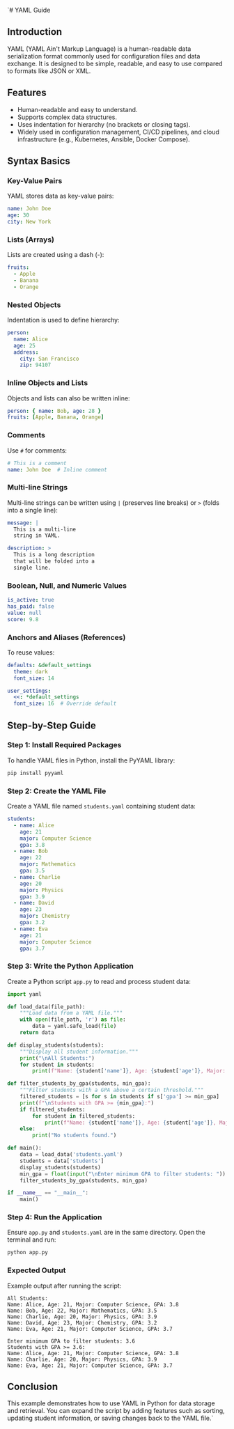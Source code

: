`# YAML Guide

## Introduction
YAML (YAML Ain't Markup Language) is a human-readable data serialization format commonly used for configuration files and data exchange. It is designed to be simple, readable, and easy to use compared to formats like JSON or XML.

## Features
- Human-readable and easy to understand.
- Supports complex data structures.
- Uses indentation for hierarchy (no brackets or closing tags).
- Widely used in configuration management, CI/CD pipelines, and cloud infrastructure (e.g., Kubernetes, Ansible, Docker Compose).

## Syntax Basics
### Key-Value Pairs
YAML stores data as key-value pairs:
```yaml
name: John Doe
age: 30
city: New York
```

### Lists (Arrays)
Lists are created using a dash (-):
```yaml
fruits:
  - Apple
  - Banana
  - Orange
```

### Nested Objects
Indentation is used to define hierarchy:
```yaml
person:
  name: Alice
  age: 25
  address:
    city: San Francisco
    zip: 94107
```

### Inline Objects and Lists
Objects and lists can also be written inline:
```yaml
person: { name: Bob, age: 28 }
fruits: [Apple, Banana, Orange]
```

### Comments
Use `#` for comments:
```yaml
# This is a comment
name: John Doe  # Inline comment
```

### Multi-line Strings
Multi-line strings can be written using `|` (preserves line breaks) or `>` (folds into a single line):
```yaml
message: |
  This is a multi-line
  string in YAML.

description: >
  This is a long description
  that will be folded into a
  single line.
```

### Boolean, Null, and Numeric Values
```yaml
is_active: true
has_paid: false
value: null
score: 9.8
```

### Anchors and Aliases (References)
To reuse values:
```yaml
defaults: &default_settings
  theme: dark
  font_size: 14

user_settings:
  <<: *default_settings
  font_size: 16  # Override default
```

## Step-by-Step Guide

### Step 1: Install Required Packages
To handle YAML files in Python, install the PyYAML library:
```sh
pip install pyyaml
```

### Step 2: Create the YAML File
Create a YAML file named `students.yaml` containing student data:
```yaml
students:
  - name: Alice
    age: 21
    major: Computer Science
    gpa: 3.8
  - name: Bob
    age: 22
    major: Mathematics
    gpa: 3.5
  - name: Charlie
    age: 20
    major: Physics
    gpa: 3.9
  - name: David
    age: 23
    major: Chemistry
    gpa: 3.2
  - name: Eva
    age: 21
    major: Computer Science
    gpa: 3.7
```

### Step 3: Write the Python Application
Create a Python script `app.py` to read and process student data:
```python
import yaml

def load_data(file_path):
    """Load data from a YAML file."""
    with open(file_path, 'r') as file:
        data = yaml.safe_load(file)
    return data

def display_students(students):
    """Display all student information."""
    print("\nAll Students:")
    for student in students:
        print(f"Name: {student['name']}, Age: {student['age']}, Major: {student['major']}, GPA: {student['gpa']}")

def filter_students_by_gpa(students, min_gpa):
    """Filter students with a GPA above a certain threshold."""
    filtered_students = [s for s in students if s['gpa'] >= min_gpa]
    print(f"\nStudents with GPA >= {min_gpa}:")
    if filtered_students:
        for student in filtered_students:
            print(f"Name: {student['name']}, Age: {student['age']}, Major: {student['major']}, GPA: {student['gpa']}")
    else:
        print("No students found.")

def main():
    data = load_data('students.yaml')
    students = data['students']
    display_students(students)
    min_gpa = float(input("\nEnter minimum GPA to filter students: "))
    filter_students_by_gpa(students, min_gpa)

if __name__ == "__main__":
    main()
```

### Step 4: Run the Application
Ensure `app.py` and `students.yaml` are in the same directory.
Open the terminal and run:
```sh
python app.py
```

### Expected Output
Example output after running the script:
```
All Students:
Name: Alice, Age: 21, Major: Computer Science, GPA: 3.8
Name: Bob, Age: 22, Major: Mathematics, GPA: 3.5
Name: Charlie, Age: 20, Major: Physics, GPA: 3.9
Name: David, Age: 23, Major: Chemistry, GPA: 3.2
Name: Eva, Age: 21, Major: Computer Science, GPA: 3.7

Enter minimum GPA to filter students: 3.6
Students with GPA >= 3.6:
Name: Alice, Age: 21, Major: Computer Science, GPA: 3.8
Name: Charlie, Age: 20, Major: Physics, GPA: 3.9
Name: Eva, Age: 21, Major: Computer Science, GPA: 3.7
```

## Conclusion
This example demonstrates how to use YAML in Python for data storage and retrieval. You can expand the script by adding features such as sorting, updating student information, or saving changes back to the YAML file.`
